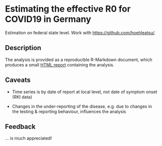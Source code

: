 # Estimating the effective R0 for COVID19 in Germany

Estimation on federal state level. Work with https://github.com/hoehleatsu/.

## Description

The analysis is provided as a reproducible R-Markdown document, which produces a small [HTML report](https://htmlpreview.github.io/?https://github.com/twentytitus/covid19-R0-germany/blob/master/R0.html) containing the analysis.

## Caveats

- Time series is by date of report at local level, not date of symptom onset (RKI data)

- Changes in the under-reporting of the disease, e.g. due to changes in the testing & reporting behaviour, influences the analysis

## Feedback 

... is much appreciated!

